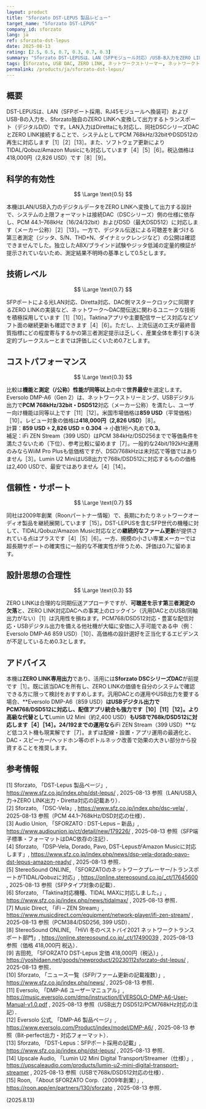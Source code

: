 ```yaml
---
layout: product
title: "Sforzato DST-LEPUS 製品レビュー"
target_name: "Sforzato DST-LEPUS"
company_id: sforzato
lang: ja
ref: sforzato-dst-lepus
date: 2025-08-13
rating: [2.5, 0.5, 0.7, 0.3, 0.7, 0.3]
summary: "Sforzato DST-LEPUSは、LAN（SFPモジュール対応）/USB-B入力をZERO LINK出力へブリッジするネットワークトランスポートです。Diretta対応やTIDAL/Qobuz/Amazon Music対応など最新のネットワーク機能を備えますが、可聴差を裏づける第三者測定がなく、専用インターフェースへのロックインと価格が課題です。税込418,000円（2,826 USD）。"
tags: [Sforzato, USB DAC, ZERO LINK, ネットワークストリーマー, ネットワークトランスポート, 日本]
permalink: /products/ja/sforzato-dst-lepus/
---
```

## 概要

DST-LEPUSは、LAN（SFPポート採用、RJ45モジュールへ換装可）およびUSB-Bの入力を、Sforzato独自のZERO LINKへ変換して出力するトランスポート（デジタルD/D）です。LAN入力はDirettaにも対応し、同社DSCシリーズDACとZERO LINK接続することで、システムとしてPCM 768kHz/32bitやDSD512の再生に対応します［1］［2］［13］。また、ソフトウェア更新によりTIDAL/Qobuz/Amazon Musicにも対応しています［4］［5］［6］。税込価格は418,000円（2,826 USD）です［8］［9］。

## 科学的有効性

$$ \Large \text{0.5} $$

本機はLAN/USB入力のデジタルデータをZERO LINKへ変換して出力する設計で、システムの上限フォーマットは接続DAC（DSCシリーズ）側の仕様に依存し、PCM 44.1–768kHz（16/24/32bit）およびDSD（最大DSD512）に対応します（メーカー公称）［2］［13］。一方で、デジタル伝送による可聴差を裏づける第三者測定（ジッタ、S/N、THD+N、ダイナミックレンジなど）の公開は確認できませんでした。独立したABX/ブラインド試験やジッタ低減の定量的検証が提示されていないため、測定結果不明時の基準として0.5とします。

## 技術レベル

$$ \Large \text{0.7} $$

SFPポートによる光LAN対応、Diretta対応、DAC側マスタークロックに同期するZERO LINKの実装など、ネットワーク〜DAC間伝送に関わるユニークな技術を積極採用しています［1］［10］。Taktinaアプリや主要配信サービス対応などソフト面の継続更新も確認できます［4］［6］。ただし、上流伝送の工夫が最終音質指標にどの程度寄与するかの第三者測定提示は乏しく、産業全体を牽引する決定的ブレークスルーとまでは評価しにくいため0.7とします。

## コストパフォーマンス

$$ \Large \text{0.3} $$

比較は**機能と測定（/公称）性能が同等以上**の中で**世界最安**を選定します。Eversolo DMP-A6（Gen 2）は、ネットワークストリーミング、USBデジタル出力で**PCM 768kHz/32bit・DSD512**対応（メーカー公称）を満たし、ユーザー向け機能は同等以上です［11］［12］。米国市場価格は**859 USD**（平常価格）［10］。レビュー対象の価格は**418,000円（2,826 USD）**［8］。  
計算：**859 USD ÷ 2,826 USD = 0.304** → 小数1桁へ丸めて**0.3**。  
補足：iFi ZEN Stream（399 USD）はPCM 384kHz/DSD256までで等価条件を満たさないため（下位）、参考比較に留めます［7］。一般的な24bit/192kHz運用のみならWiiM Pro Plusも低価格ですが、DSD/768kHzは未対応で等価ではありません［3］。Lumin U2 MiniはUSB出力で768k/DSD512に対応するものの価格は2,400 USDで、最安ではありません［4］［14］。

## 信頼性・サポート

$$ \Large \text{0.7} $$

同社は2009年創業（Roonパートナー情報）で、長期にわたりネットワークオーディオ製品を継続展開しています［15］。DST-LEPUSを含むSFP世代の機種に対して、TIDAL/Qobuz/Amazon Music対応などの**継続的なファーム更新**が提供されている点はプラスです［4］［5］［6］。一方、規模の小さい専業メーカーでは超長期サポートの確実性に一般的な不確実性が伴うため、評価は0.7に留めます。

## 設計思想の合理性

$$ \Large \text{0.3} $$

ZERO LINKは合理的な同期伝送アプローチですが、**可聴差を示す第三者測定の欠落**と、ZERO LINK対応DACへの事実上のロックイン（汎用DACとのUSB/同軸出力がない）［1］は汎用性を損ねます。PCM768/DSD512対応・豊富な配信対応・USBデジタル出力を備える他社機が大幅に安価に入手可能である中（例：Eversolo DMP-A6 859 USD）［10］、高価格の設計選好を正当化するエビデンスが不足しているため0.3とします。

## アドバイス

本機は**ZERO LINK専用出力**であり、活用には**Sforzato DSCシリーズDAC**が前提です［1］。既に該当DACを所有し、ZERO LINKの価値を自分のシステムで確認できる方に限って検討をおすすめします。汎用DACとの運用やUSB出力を要する場合、**Eversolo DMP-A6（859 USD）**はUSBデジタル出力でPCM768/DSD512に対応し、配信アプリ統合も強力です［10］［11］［12］。より高級な代替として**Lumin U2 Mini（約2,400 USD）**もUSBで768k/DSD512に対応します［4］［14］。24/192までの運用なら**iFi ZEN Stream（399 USD）**など低コスト機も現実解です［7］。まずは配線・設置・アプリ運用の最適化と、DAC・スピーカー/ヘッドホン等のボトルネック改善で効果の大きい部分から投資することを推奨します。

## 参考情報

[1] Sforzato, 「DST-Lepus 製品ページ」, https://www.sfz.co.jp/index.php/dst-lepus/ , 2025-08-13 参照（LAN/USB入力→ZERO LINK出力・Diretta対応の記載あり）．  
[2] Sforzato, 「DSC-Vela」, https://www.sfz.co.jp/index.php/dsc-vela/ , 2025-08-13 参照（PCM 44.1–768kHz/DSD対応の仕様）．  
[3] Audio Union, 「SFORZATO : DST-Lepus – 新品」, https://www.audiounion.jp/ct/detail/new/179226/ , 2025-08-13 参照（SFP端子標準・フォーマットはDAC依存の注記）．  
[4] Sforzato, 「DSP-Vela, Dorado, Pavo, DST-LepusがAmazon Musicに対応します」, https://www.sfz.co.jp/index.php/news/dsp-vela-dorado-pavo-dst-lepus-amazon-ready/ , 2025-08-13 参照．  
[5] StereoSound ONLINE, 「SFORZATOのネットワークプレーヤー/トランスポートがTIDAL/Qobuzに対応」, https://online.stereosound.co.jp/_ct/17645600 , 2025-08-13 参照（SFPタイプ対象の記載）．  
[6] Sforzato, 「Taktina対応機種、TIDAL MAXに対応しました。」, https://www.sfz.co.jp/index.php/news/tidalmax/ , 2025-08-13 参照．  
[7] Music Direct, 「iFi – ZEN Stream」, https://www.musicdirect.com/equipment/network-player/ifi-zen-stream/ , 2025-08-13 参照（PCM384/DSD256, 399 USD）．  
[8] StereoSound ONLINE, 「HiVi 冬のベストバイ2021 ネットワークトランスポート部門」, https://online.stereosound.co.jp/_ct/17490039 , 2025-08-13 参照（価格 418,000円 税込）．  
[9] 吉田苑, 「SFORZATO DST-Lepus 定価 418,000円（税込）」, https://yoshidaen.net/goods/newproduct/20230112sforzato-dst-lepus/ , 2025-08-13 参照．  
[10] Sforzato, 「ニュース一覧（SFP/ファーム更新の記載複数）」, https://www.sfz.co.jp/index.php/news/ , 2025-08-13 参照．  
[11] Eversolo, 「DMP-A6 ユーザーマニュアル」, https://music.eversolo.com/dmp/instruction/EVERSOLO-DMP-A6-User-Manual-v1.0.pdf , 2025-08-13 参照（USB出力 DSD512/PCM768kHz対応の注記）．  
[12] Eversolo 公式, 「DMP-A6 製品ページ」, https://www.eversolo.com/Product/index/model/DMP-A6/ , 2025-08-13 参照（Bit-perfect出力・対応フォーマット）．  
[13] Sforzato, 「DST-Lepus：SFPポート採用の記載」, https://www.sfz.co.jp/index.php/dst-lepus/ , 2025-08-13 参照．  
[14] Upscale Audio, 「Lumin U2 Mini Digital Transport/Streamer（仕様）」, https://upscaleaudio.com/products/lumin-u2-mini-digital-transport-streamer , 2025-08-13 参照（USBで768k/DSD512対応の仕様）．  
[15] Roon, 「About SFORZATO Corp.（2009年創業）」, https://roon.app/en/partners/130/sforzato , 2025-08-13 参照．

(2025.8.13)

